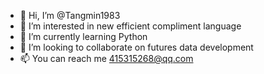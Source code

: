 - 👋 Hi, I’m @Tangmin1983
- 👀 I’m interested in new efficient compliment language 
- 🌱 I’m currently learning Python
- 💞️ I’m looking to collaborate on futures data development 
- 📫 You can reach me 415315268@qq.com

<!---
Tangmin1983/Tangmin1983 is a ✨ special ✨ repository because its `README.md` (this file) appears on your GitHub profile.
You can click the Preview link to take a look at your changes.
--->
